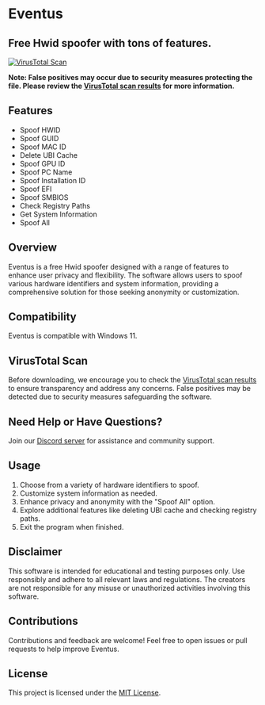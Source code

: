# Eventus

## Free Hwid spoofer with tons of features.

[![VirusTotal Scan](https://www.virustotal.com/gui/file/bccc0b39e067a92bfa5bdb00a2b807ad16c35011a829c0761f5fb381cfa45bec?nocache=1)](https://www.virustotal.com/gui/file/bccc0b39e067a92bfa5bdb00a2b807ad16c35011a829c0761f5fb381cfa45bec?nocache=1)

**Note: False positives may occur due to security measures protecting the file. Please review the [VirusTotal scan results](https://www.virustotal.com/gui/file/bccc0b39e067a92bfa5bdb00a2b807ad16c35011a829c0761f5fb381cfa45bec?nocache=1) for more information.**

## Features
-  Spoof HWID
-  Spoof GUID
- Spoof MAC ID
- Delete UBI Cache
- Spoof GPU ID
- Spoof PC Name
- Spoof Installation ID
- Spoof EFI
- Spoof SMBIOS
- Check Registry Paths
- Get System Information
- Spoof All
  
## Overview
Eventus is a free Hwid spoofer designed with a range of features to enhance user privacy and flexibility. The software allows users to spoof various hardware identifiers and system information, providing a comprehensive solution for those seeking anonymity or customization.

## Compatibility
Eventus is compatible with Windows 11.

## VirusTotal Scan
Before downloading, we encourage you to check the [VirusTotal scan results](https://www.virustotal.com/gui/file/bccc0b39e067a92bfa5bdb00a2b807ad16c35011a829c0761f5fb381cfa45bec?nocache=1) to ensure transparency and address any concerns. False positives may be detected due to security measures safeguarding the software.

## Need Help or Have Questions?
Join our [Discord server](https://discord.gg/UyvBss9yGA) for assistance and community support.

## Usage
1. Choose from a variety of hardware identifiers to spoof.
2. Customize system information as needed.
3. Enhance privacy and anonymity with the "Spoof All" option.
4. Explore additional features like deleting UBI cache and checking registry paths.
5. Exit the program when finished.

## Disclaimer
This software is intended for educational and testing purposes only. Use responsibly and adhere to all relevant laws and regulations. The creators are not responsible for any misuse or unauthorized activities involving this software.

## Contributions
Contributions and feedback are welcome! Feel free to open issues or pull requests to help improve Eventus.

## License
This project is licensed under the [MIT License](LICENSE).
